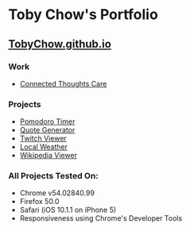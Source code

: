 # Toby Chow's Portfolio 
## [TobyChow.github.io](http://tobychow.github.io/)

### Work
- [Connected Thoughts Care](https://connectedthoughtscare.online/)

### Projects
- [Pomodoro Timer](http://tobychow.github.io/pomo)
- [Quote Generator](http://tobychow.github.io/quote)
- [Twitch Viewer](http://tobychow.github.io/twitch)
- [Local Weather](http://tobychow.github.io/weather)
- [Wikipedia Viewer](http://tobychow.github.io/wiki)

### All Projects Tested On:
- Chrome v54.02840.99
- Firefox 50.0
- Safari (iOS 10.1.1 on iPhone 5)
- Responsiveness using Chrome's Developer Tools